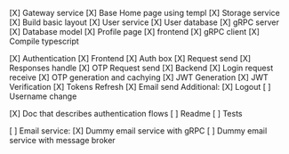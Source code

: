 [X] Gateway service
[X] Base Home page using templ
[X] Storage service
[X] Build basic layout
[X] User service
    [X] User database
    [X] gRPC server
    [X] Database model
[X] Profile page
    [X] frontend
    [X] gRPC client
[X] Compile typescript

[X] Authentication
    [X] Frontend
        [X] Auth box
        [X] Request send
        [X] Responses handle
        [X] OTP Request send
    [X] Backend
        [X] Login request receive 
        [X] OTP generation and cachying
        [X] JWT Generation
        [X] JWT Verification
        [X] Tokens Refresh
        [X] Email send
    Additional:
        [X] Logout
        [ ] Username change

[X] Doc that describes authentication flows
[ ] Readme
[ ] Tests

[ ] Email service:
    [X] Dummy email service with gRPC
    [ ] Dummy email service with message broker

